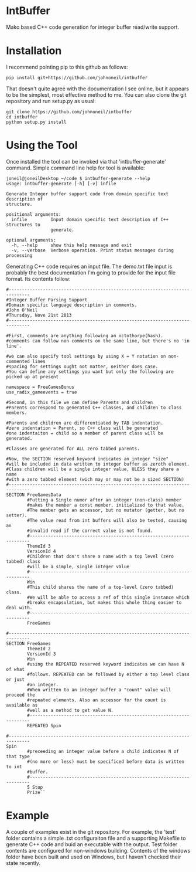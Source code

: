 IntBuffer
=========

Mako based C++ code generation for integer buffer read/write support.

Installation
============
I recommend pointing pip to this github as follows:
```
pip install git+https://github.com/johnoneil/intbuffer
```
That doesn't quite agree with the documentation I see online, but it appears to be the simplest, most effective method to me.
You can also clone the git repository and run setup.py as usual:
```
git clone https://github.com/johnoneil/intbuffer
cd intbuffer
python setup.py install
```

Using the Tool
==============
Once installed the tool can be invoked via that 'intbuffer-generate' command.
Simple command line help for tool is available:
```
joneil@joneilDesktop ~/code $ intbuffer-generate --help
usage: intbuffer-generate [-h] [-v] infile

Generate Integer buffer support code from domain specific text description of
structure.

positional arguments:
  infile         Input domain specific text description of C++ structures to
                 generate.

optional arguments:
  -h, --help     show this help message and exit
  -v, --verbose  Verbose operation. Print status messages during processing
```

Generating C++ code requires an input file. The demo.txt file input is probably the best documentation I'm going to provide for the input file format. Its contents follow:
```
#------------------------------------------------------------------------------
#Integer Buffer Parsing Support
#Domain specific language description in comments.
#John O'Neil
#Thursday, Nove 21st 2013
#------------------------------------------------------------------------------

#First, comments are anything following an octothorpe(hash).
#comments can follow non comments on the same line, but there's no 'in line'.

#we can also specify tool settings by using X = Y notation on non-commented lines
#spacing for settings ought not matter, neither does case.
#You can define any settings you want but only the following are picked up at present

namespace = FreeGamesBonus
use_radix_gameevents = true

#Second, in this file we can define Parents and children
#Parents correspond to generated C++ classes, and children to class members.

#Parents and children are differentiated by TAB indentation.
#zero indentation = Parent, so C++ class will be generated
#one indentaiton = child so a member of parent class will be generated.

#Classes are generated for ALL zero tabbed parents.

#Now, the SECTION reserved keyword indicates an integer "size"
#will be included in data written to integer buffer as zeroth element.
#Class children will be a single integer value, ULESS they share a name
#with a zero tabbed element (wich may or may not be a sized SECTION)
#------------------------------------------------------------------------------
SECTION FreeGamesData
        #Putting a Single numer after an integer (non-class) member
        #makes the member a const member, initialized to that value.
        #The member gets an accessor, but no mutator (getter, but no setter).
        #The value read from int buffers will also be tested, causing an
        #invalid read if the correct value is not found.
        #----------------------------------------------------------------------
        ThemeId 3
        VersionId 4
        #Children that don't share a name with a top level (zero tabbed) class
        #will be a simple, single integer value
        #----------------------------------------------------------------------
        Win
        #This child shares the name of a top-level (zero tabbed) class.
        #We will be able to access a ref of this single instance which
        #breaks encapsulation, but makes this whole thing easier to deal with.
        #----------------------------------------------------------------------
        FreeGames

#------------------------------------------------------------------------------
SECTION FreeGames
        ThemeId 2
        VersionId 3
        Win
        #using the REPEATED reserved keyword indicates we can have N of what
        #follows. REPEATED can be followed by either a top level class or just
        #an integer.
        #When written to an integer buffer a "count" value will proceed the
        #repeated elements. Also an accessor for the count is available as
        #well as a method to get value N.
        #----------------------------------------------------------------------
        REPEATED Spin

#------------------------------------------------------------------------------
Spin
        #preceeding an integer value before a child indicates N of that type
        #(no more or less) must be specificed before data is written to int
        #buffer.
        #----------------------------------------------------------------------
        5 Stop
        Prize``

```

Example
=======
A couple of examples exist in the git repository. For example, the 'test' folder contains a simple .txt configuraiton file and a supporting Makefile to generate C++ code and buid an executable with the output. Test folder contents are configured for non-windows building.
Contents of the windows folder have been built and used on Windows, but I haven't checked their state recently.

